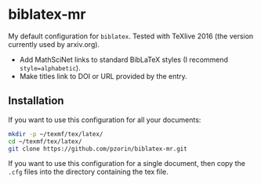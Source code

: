biblatex-mr
===========

My default configuration for `biblatex`.
Tested with TeXlive 2016 (the version currently used by arxiv.org).

* Add MathSciNet links to standard BibLaTeX styles (I recommend `style=alphabetic`).
* Make titles link to DOI or URL provided by the entry.

Installation
------------
If you want to use this configuration for all your documents:
```bash
mkdir -p ~/texmf/tex/latex/
cd ~/texmf/tex/latex/
git clone https://github.com/pzorin/biblatex-mr.git
```

If you want to use this configuration for a single document, then copy the `.cfg` files into the directory containing the tex file.
